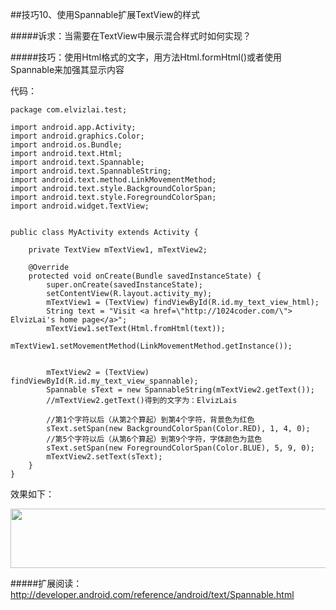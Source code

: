 ##技巧10、使用Spannable扩展TextView的样式

#####诉求：当需要在TextView中展示混合样式时如何实现？

#####技巧：使用Html格式的文字，用方法Html.formHtml()或者使用Spannable来加强其显示内容

代码：

```
package com.elvizlai.test;

import android.app.Activity;
import android.graphics.Color;
import android.os.Bundle;
import android.text.Html;
import android.text.Spannable;
import android.text.SpannableString;
import android.text.method.LinkMovementMethod;
import android.text.style.BackgroundColorSpan;
import android.text.style.ForegroundColorSpan;
import android.widget.TextView;


public class MyActivity extends Activity {

    private TextView mTextView1, mTextView2;

    @Override
    protected void onCreate(Bundle savedInstanceState) {
        super.onCreate(savedInstanceState);
        setContentView(R.layout.activity_my);
        mTextView1 = (TextView) findViewById(R.id.my_text_view_html);
        String text = "Visit <a href=\"http://1024coder.com/\"> ElvizLai's home page</a>";
        mTextView1.setText(Html.fromHtml(text));
        mTextView1.setMovementMethod(LinkMovementMethod.getInstance());


        mTextView2 = (TextView) findViewById(R.id.my_text_view_spannable);
        Spannable sText = new SpannableString(mTextView2.getText());
        //mTextView2.getText()得到的文字为：ElvizLais

        //第1个字符以后（从第2个算起）到第4个字符，背景色为红色
        sText.setSpan(new BackgroundColorSpan(Color.RED), 1, 4, 0);
        //第5个字符以后（从第6个算起）到第9个字符，字体颜色为蓝色
        sText.setSpan(new ForegroundColorSpan(Color.BLUE), 5, 9, 0);
        mTextView2.setText(sText);
    }
}
```

效果如下：

<img src="/images/hack10/hack10_1.gif" width="537" height="95"/>

#####扩展阅读：  
http://developer.android.com/reference/android/text/Spannable.html